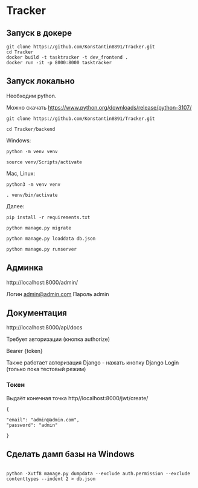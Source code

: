 # Tracker


## Запуск в докере

```
git clone https://github.com/Konstantin8891/Tracker.git
cd Tracker
docker build -t tasktracker -t dev_frontend .
docker run -it -p 8000:8000 tasktracker
```

## Запуск локально

Необходим python.

Можно скачать https://www.python.org/downloads/release/python-3107/

```
git clone https://github.com/Konstantin8891/Tracker.git

cd Tracker/backend
```

Windows:

```
python -m venv venv

source venv/Scripts/activate
```

Mac, Linux:

```
python3 -m venv venv

. venv/bin/activate
```

Далее:

```
pip install -r requirements.txt

python manage.py migrate

python manage.py loaddata db.json

python manage.py runserver

```

## Админка

http://localhost:8000/admin/

Логин admin@admin.com
Пароль admin

## Документация

http://localhost:8000/api/docs

Требует авторизации (кнопка authorize)

Bearer {token}

Также работает авторизация Django - нажать кнопку Django Login (только пока тестовый режим)

### Токен

Выдаёт конечная точка http//localhost:8000/jwt/create/

```
{

"email": "admin@admin.com",
"password": "admin"

}
```
## Сделать дамп базы на Windows

```

python -Xutf8 manage.py dumpdata --exclude auth.permission --exclude contenttypes --indent 2 > db.json

```
